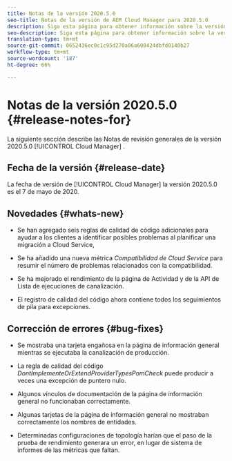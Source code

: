 ```yaml
---
title: Notas de la versión 2020.5.0
seo-title: Notas de la versión de AEM Cloud Manager para 2020.5.0
description: Siga esta página para obtener información sobre la versión 2020.5.0 de Cloud Manager
seo-description: Siga esta página para obtener información sobre la versión 2020.5.0 de AEM Cloud Manager
translation-type: tm+mt
source-git-commit: 0652436ec0c1c95d270a06a600424dbfd0140b27
workflow-type: tm+mt
source-wordcount: '187'
ht-degree: 66%

---
```


# Notas de la versión 2020.5.0 {#release-notes-for}

La siguiente sección describe las Notas de revisión generales de la versión 2020.5.0 [!UICONTROL Cloud Manager] .

## Fecha de la versión {#release-date}

La fecha de versión de [!UICONTROL Cloud Manager] la versión 2020.5.0 es el 7 de mayo de 2020.

## Novedades {#whats-new}

* Se han agregado seis reglas de calidad de código adicionales para ayudar a los clientes a identificar posibles problemas al planificar una migración a Cloud Service,

* Se ha añadido una nueva métrica *Compatibilidad de Cloud Service* para resumir el número de problemas relacionados con la compatibilidad.

* Se ha mejorado el rendimiento de la página de Actividad y de la API de Lista de ejecuciones de canalización.

* El registro de calidad del código ahora contiene todos los seguimientos de pila para excepciones.

## Corrección de errores {#bug-fixes}

* Se mostraba una tarjeta engañosa en la página de información general mientras se ejecutaba la canalización de producción.

* La regla de calidad del código *DontImplementeOrExtendProviderTypesPomCheck* puede producir a veces una excepción de puntero nulo.

* Algunos vínculos de documentación de la página de información general no funcionaban correctamente.

* Algunas tarjetas de la página de información general no mostraban correctamente los nombres de entidades.

* Determinadas configuraciones de topología harían que el paso de la prueba de rendimiento generara un error, en lugar de sistema de informes de las métricas que faltan.

